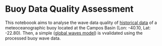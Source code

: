 # Buoy Data Quality Assessment

This noteboook aims to analyse the wave data quality of [historical data](https://www.marinha.mil.br/chm/dados-do-pnboiaboias/boia-bacia-de-campos-bmo-br) of a meteoceanographic buoy located at the Campos Basin (Lon: -40.10, Lat: -22.80). Then, a simple  ([global waves model](https://resources.marine.copernicus.eu/product-detail/GLOBAL_ANALYSIS_FORECAST_WAV_001_027/INFORMATION)) is vvalidated using the processed buoy wave data.
